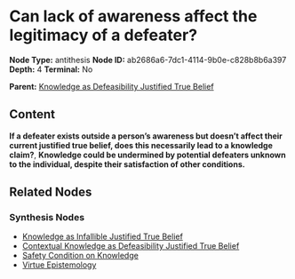 # Can lack of awareness affect the legitimacy of a defeater?

**Node Type:** antithesis
**Node ID:** ab2686a6-7dc1-4114-9b0e-c828b8b6a397
**Depth:** 4
**Terminal:** No

**Parent:** [Knowledge as Defeasibility Justified True Belief](knowledge-as-defeasibility-justified-true-belief-synthesis-aec63281-a996-416c-bc8b-1d3a101bcb43.md)

## Content

**If a defeater exists outside a person’s awareness but doesn’t affect their current justified true belief, does this necessarily lead to a knowledge claim?**, **Knowledge could be undermined by potential defeaters unknown to the individual, despite their satisfaction of other conditions.**

## Related Nodes

### Synthesis Nodes

- [Knowledge as Infallible Justified True Belief](knowledge-as-infallible-justified-true-belief-synthesis-8fb5f048-e793-4536-a8e4-640f169c7f31.md)
- [Contextual Knowledge as Defeasibility Justified True Belief](contextual-knowledge-as-defeasibility-justified-true-belief-synthesis-f7b092bb-b636-4574-9602-010a258f8bdb.md)
- [Safety Condition on Knowledge](safety-condition-on-knowledge-synthesis-7b473ca3-c564-402a-8d21-d467523569c7.md)
- [Virtue Epistemology](virtue-epistemology-synthesis-fb53653f-21f9-4b5e-8da5-9aa35eca0ca7.md)
